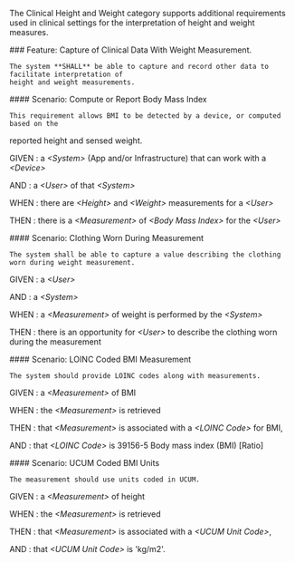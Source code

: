 The Clinical Height and Weight category supports additional requirements used in clinical
settings for the interpretation of height and weight measures.


<span id='capture-of-clinical-data-with-weight-measurement.'/>
### <span class='glyphicon text-success glyphicon-phone'/> <span class='glyphicon text-success glyphicon-cloud'/> Feature: Capture of Clinical Data With Weight Measurement.

    The system **SHALL** be able to capture and record other data to facilitate interpretation of 
    height and weight measurements.


<span id='compute-or-report-body-mass-index'/>
#### <span class='glyphicon text-success glyphicon-phone'/> <span class='glyphicon text-success glyphicon-cloud'/> Scenario: Compute or Report Body Mass Index

    This requirement allows BMI to be detected by a device, or computed based on the
reported height and sensed weight.

GIVEN
: a <i>&lt;System&gt;</i> (App and/or Infrastructure) that can work with a <i>&lt;Device&gt;</i>

   AND
   : a <i>&lt;User&gt;</i> of that <i>&lt;System&gt;</i>

WHEN
: there are <i>&lt;Height&gt;</i> and <i>&lt;Weight&gt;</i> measurements for a <i>&lt;User&gt;</i>

THEN
: there is a <i>&lt;Measurement&gt;</i> of <i>&lt;Body Mass Index&gt;</i> for the <i>&lt;User&gt;</i>


<span id='clothing-worn-during-measurement'/>
#### <span class='glyphicon text-info glyphicon-phone'/> <span class='glyphicon text-info glyphicon-cloud'/> Scenario: Clothing Worn During Measurement

    The system shall be able to capture a value describing the clothing worn during weight measurement.

GIVEN
: a <i>&lt;User&gt;</i>

   AND
   : a <i>&lt;System&gt;</i>

WHEN
: a <i>&lt;Measurement&gt;</i> of weight is performed by the <i>&lt;System&gt;</i>

THEN
: there is an opportunity for <i>&lt;User&gt;</i> to describe the clothing worn during the measurement


<span id='loinc-coded-bmi-measurement'/>
#### <span class='glyphicon text-info glyphicon-phone'/> <span class='glyphicon text-info glyphicon-cloud'/> Scenario: LOINC Coded BMI Measurement

    The system should provide LOINC codes along with measurements.

GIVEN
: a <i>&lt;Measurement&gt;</i> of BMI

WHEN
: the <i>&lt;Measurement&gt;</i> is retrieved

THEN
: that <i>&lt;Measurement&gt;</i> is associated with a <i>&lt;LOINC Code&gt;</i> for BMI,

   AND
   : that <i>&lt;LOINC Code&gt;</i> is 39156-5 Body mass index (BMI) [Ratio]


<span id='ucum-coded-bmi-units'/>
#### <span class='glyphicon text-info glyphicon-phone'/> <span class='glyphicon text-info glyphicon-cloud'/> Scenario: UCUM Coded BMI Units

    The measurement should use units coded in UCUM.

GIVEN
: a <i>&lt;Measurement&gt;</i> of height

WHEN
: the <i>&lt;Measurement&gt;</i> is retrieved

THEN
: that <i>&lt;Measurement&gt;</i> is associated with a <i>&lt;UCUM Unit Code&gt;</i>,

   AND
   : that <i>&lt;UCUM Unit Code&gt;</i> is 'kg/m2'.


